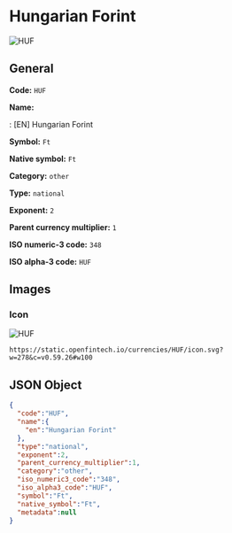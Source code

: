 
# Hungarian Forint 
![HUF](https://static.openfintech.io/currencies/HUF/icon.svg?w=278&c=v0.59.26#w100)  

## General 
 
**Code:** `HUF` 
 
**Name:** 
 
:	[EN] Hungarian Forint 
 
**Symbol:** `Ft` 
 
**Native symbol:** `Ft` 
 
**Category:** `other` 
 
**Type:** `national` 
 
**Exponent:** `2` 
 
**Parent currency multiplier:** `1` 
 
**ISO numeric-3 code:** `348` 
 
**ISO alpha-3 code:** `HUF` 
 

## Images 

### Icon 
 
![HUF](https://static.openfintech.io/currencies/HUF/icon.svg?w=278&c=v0.59.26#w100)  

```
https://static.openfintech.io/currencies/HUF/icon.svg?w=278&c=v0.59.26#w100
```  

## JSON Object 

```json
{
  "code":"HUF",
  "name":{
    "en":"Hungarian Forint"
  },
  "type":"national",
  "exponent":2,
  "parent_currency_multiplier":1,
  "category":"other",
  "iso_numeric3_code":"348",
  "iso_alpha3_code":"HUF",
  "symbol":"Ft",
  "native_symbol":"Ft",
  "metadata":null
}
```  
